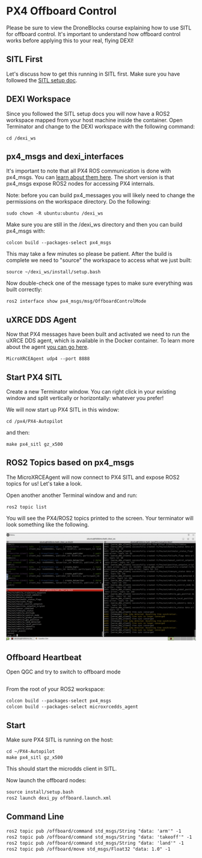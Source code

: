 # PX4 Offboard Control

Please be sure to view the DroneBlocks course explaining how to use SITL for offboard control. It's important to understand how offboard control works before applying this to your real, flying DEXI!

## SITL First

Let's discuss how to get this running in SITL first. Make sure you have followed the [SITL setup doc](sitl.md).

## DEXI Workspace

Since you followed the SITL setup docs you will now have a ROS2 workspace mapped from your host machine inside the container. Open Terminator and change to the DEXI workspace with the following command:

```
cd /dexi_ws
```

## px4_msgs and dexi_interfaces

It's important to note that all PX4 ROS communication is done with px4_msgs. You can [learn about them here](https://github.com/PX4/px4_msgs). The short version is that px4_msgs expose ROS2 nodes for accessing PX4 internals.

Note: before you can build px4_messages you will likely need to change the permissions on the workspace directory. Do the following:

```
sudo chown -R ubuntu:ubuntu /dexi_ws
```

Make sure you are still in the /dexi_ws directory and then you can build px4_msgs with:

```
colcon build --packages-select px4_msgs
```

This may take a few minutes so please be patient. After the build is complete we need to "source" the workspace to access what we just built:

```
source ~/dexi_ws/install/setup.bash
```

Now double-check one of the message types to make sure everything was built correctly:

```
ros2 interface show px4_msgs/msg/OffboardControlMode
```

## uXRCE DDS Agent

Now that PX4 messages have been built and activated we need to run the uXRCE DDS agent, which is available in the Docker container. To learn more about the agent [you can go here](https://docs.px4.io/main/en/middleware/uxrce_dds.html).

```
MicroXRCEAgent udp4 --port 8888
```


## Start PX4 SITL

Create a new Terminator window. You can right click in your existing window and split vertically or horizontally: whatever you prefer!

We will now start up PX4 SITL in this window:

```
cd /px4/PX4-Autopilot
```

and then:

```
make px4_sitl gz_x500
```

## ROS2 Topics based on px4_msgs

The MicroXRCEAgent will now connect to PX4 SITL and expose ROS2 topics for us! Let's take a look.

Open another another Terminal window and and run:

```
ros2 topic list
```

You will see the PX4/ROS2 topics printed to the screen. Your terminator will look something like the following.

![Sample checkerboard](./assets/terminator_offboard.png)

## Offboard Heartbeat

Open QGC and try to switch to offboard mode 



##
From the root of your ROS2 workspace:

```
colcon build --packages-select px4_msgs
colcon build --packages-select microxrcedds_agent
```

## Start

Make sure PX4 SITL is running on the host:

```
cd ~/PX4-Autopilot
make px4_sitl gz_x500
```

This should start the microdds client in SITL.

Now launch the offboard nodes:

```
source install/setup.bash
ros2 launch dexi_py offboard.launch.xml
```

## Command Line
```
ros2 topic pub /offboard/command std_msgs/String "data: 'arm'" -1
ros2 topic pub /offboard/command std_msgs/String "data: 'takeoff'" -1
ros2 topic pub /offboard/command std_msgs/String "data: 'land'" -1
ros2 topic pub /offboard/move std_msgs/Float32 "data: 1.0" -1
```
